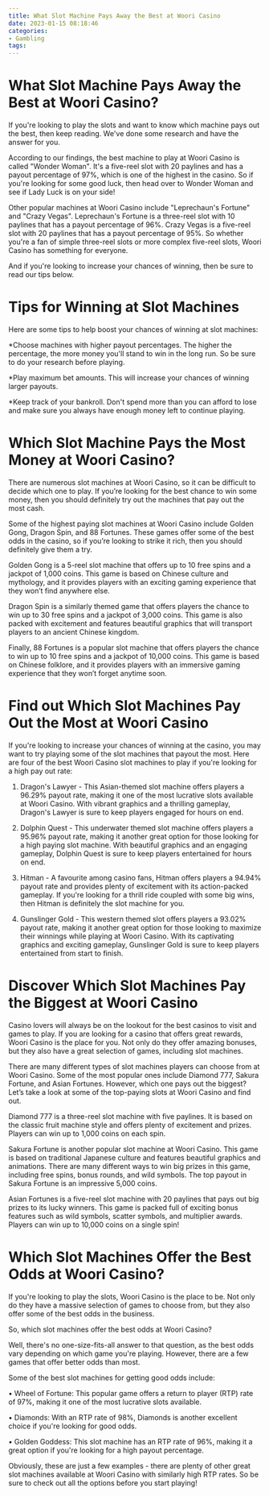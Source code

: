 ```yaml
---
title: What Slot Machine Pays Away the Best at Woori Casino
date: 2023-01-15 08:18:46
categories:
- Gambling
tags:
---
```



#  What Slot Machine Pays Away the Best at Woori Casino?

If you're looking to play the slots and want to know which machine pays out the best, then keep reading. We've done some research and have the answer for you.

According to our findings, the best machine to play at Woori Casino is called "Wonder Woman". It's a five-reel slot with 20 paylines and has a payout percentage of 97%, which is one of the highest in the casino. So if you're looking for some good luck, then head over to Wonder Woman and see if Lady Luck is on your side!

Other popular machines at Woori Casino include "Leprechaun's Fortune" and "Crazy Vegas". Leprechaun's Fortune is a three-reel slot with 10 paylines that has a payout percentage of 96%. Crazy Vegas is a five-reel slot with 20 paylines that has a payout percentage of 95%. So whether you're a fan of simple three-reel slots or more complex five-reel slots, Woori Casino has something for everyone.

And if you're looking to increase your chances of winning, then be sure to read our tips below.

# Tips for Winning at Slot Machines

Here are some tips to help boost your chances of winning at slot machines:

*Choose machines with higher payout percentages. The higher the percentage, the more money you'll stand to win in the long run. So be sure to do your research before playing.

*Play maximum bet amounts. This will increase your chances of winning larger payouts.

*Keep track of your bankroll. Don't spend more than you can afford to lose and make sure you always have enough money left to continue playing.

#  Which Slot Machine Pays the Most Money at Woori Casino?

There are numerous slot machines at Woori Casino, so it can be difficult to decide which one to play. If you’re looking for the best chance to win some money, then you should definitely try out the machines that pay out the most cash.

Some of the highest paying slot machines at Woori Casino include Golden Gong, Dragon Spin, and 88 Fortunes. These games offer some of the best odds in the casino, so if you’re looking to strike it rich, then you should definitely give them a try.

Golden Gong is a 5-reel slot machine that offers up to 10 free spins and a jackpot of 1,000 coins. This game is based on Chinese culture and mythology, and it provides players with an exciting gaming experience that they won’t find anywhere else.

Dragon Spin is a similarly themed game that offers players the chance to win up to 30 free spins and a jackpot of 3,000 coins. This game is also packed with excitement and features beautiful graphics that will transport players to an ancient Chinese kingdom.

Finally, 88 Fortunes is a popular slot machine that offers players the chance to win up to 10 free spins and a jackpot of 10,000 coins. This game is based on Chinese folklore, and it provides players with an immersive gaming experience that they won’t forget anytime soon.

#  Find out Which Slot Machines Pay Out the Most at Woori Casino

If you're looking to increase your chances of winning at the casino, you may want to try playing some of the slot machines that payout the most. Here are four of the best Woori Casino slot machines to play if you're looking for a high pay out rate:

1. Dragon's Lawyer - This Asian-themed slot machine offers players a 96.29% payout rate, making it one of the most lucrative slots available at Woori Casino. With vibrant graphics and a thrilling gameplay, Dragon's Lawyer is sure to keep players engaged for hours on end.

2. Dolphin Quest - This underwater themed slot machine offers players a 95.96% payout rate, making it another great option for those looking for a high paying slot machine. With beautiful graphics and an engaging gameplay, Dolphin Quest is sure to keep players entertained for hours on end.

3. Hitman - A favourite among casino fans, Hitman offers players a 94.94% payout rate and provides plenty of excitement with its action-packed gameplay. If you're looking for a thrill ride coupled with some big wins, then Hitman is definitely the slot machine for you.

4. Gunslinger Gold - This western themed slot offers players a 93.02% payout rate, making it another great option for those looking to maximize their winnings while playing at Woori Casino. With its captivating graphics and exciting gameplay, Gunslinger Gold is sure to keep players entertained from start to finish.

#  Discover Which Slot Machines Pay the Biggest at Woori Casino

Casino lovers will always be on the lookout for the best casinos to visit and games to play. If you are looking for a casino that offers great rewards, Woori Casino is the place for you. Not only do they offer amazing bonuses, but they also have a great selection of games, including slot machines.

There are many different types of slot machines players can choose from at Woori Casino. Some of the most popular ones include Diamond 777, Sakura Fortune, and Asian Fortunes. However, which one pays out the biggest? Let’s take a look at some of the top-paying slots at Woori Casino and find out.

Diamond 777 is a three-reel slot machine with five paylines. It is based on the classic fruit machine style and offers plenty of excitement and prizes. Players can win up to 1,000 coins on each spin.

Sakura Fortune is another popular slot machine at Woori Casino. This game is based on traditional Japanese culture and features beautiful graphics and animations. There are many different ways to win big prizes in this game, including free spins, bonus rounds, and wild symbols. The top payout in Sakura Fortune is an impressive 5,000 coins.

Asian Fortunes is a five-reel slot machine with 20 paylines that pays out big prizes to its lucky winners. This game is packed full of exciting bonus features such as wild symbols, scatter symbols, and multiplier awards. Players can win up to 10,000 coins on a single spin!

#  Which Slot Machines Offer the Best Odds at Woori Casino?

If you're looking to play the slots, Woori Casino is the place to be. Not only do they have a massive selection of games to choose from, but they also offer some of the best odds in the business.

So, which slot machines offer the best odds at Woori Casino?

Well, there's no one-size-fits-all answer to that question, as the best odds vary depending on which game you're playing. However, there are a few games that offer better odds than most.

Some of the best slot machines for getting good odds include:

• Wheel of Fortune: This popular game offers a return to player (RTP) rate of 97%, making it one of the most lucrative slots available.

• Diamonds: With an RTP rate of 98%, Diamonds is another excellent choice if you're looking for good odds.

• Golden Goddess: This slot machine has an RTP rate of 96%, making it a great option if you're looking for a high payout percentage.


 Obviously, these are just a few examples - there are plenty of other great slot machines available at Woori Casino with similarly high RTP rates. So be sure to check out all the options before you start playing!
